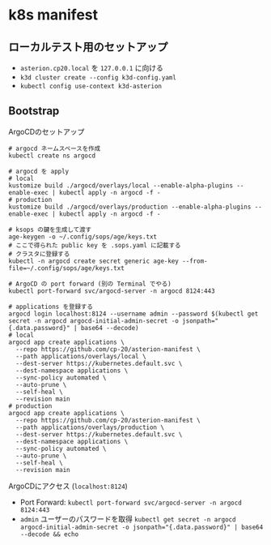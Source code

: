 # k8s manifest

## ローカルテスト用のセットアップ

- `asterion.cp20.local` を `127.0.0.1` に向ける
- `k3d cluster create --config k3d-config.yaml`
- `kubectl config use-context k3d-asterion`

## Bootstrap

ArgoCDのセットアップ

```
# argocd ネームスペースを作成
kubectl create ns argocd

# argocd を apply
# local
kustomize build ./argocd/overlays/local --enable-alpha-plugins --enable-exec | kubectl apply -n argocd -f -
# production
kustomize build ./argocd/overlays/production --enable-alpha-plugins --enable-exec | kubectl apply -n argocd -f -

# ksops の鍵を生成して渡す
age-keygen -o ~/.config/sops/age/keys.txt
# ここで得られた public key を .sops.yaml に記載する
# クラスタに登録する
kubectl -n argocd create secret generic age-key --from-file=~/.config/sops/age/keys.txt

# ArgoCD の port forward (別の Terminal でやる)
kubectl port-forward svc/argocd-server -n argocd 8124:443

# applications を登録する
argocd login localhost:8124 --username admin --password $(kubectl get secret -n argocd argocd-initial-admin-secret -o jsonpath="{.data.password}" | base64 --decode)
# local
argocd app create applications \
  --repo https://github.com/cp-20/asterion-manifest \
  --path applications/overlays/local \
  --dest-server https://kubernetes.default.svc \
  --dest-namespace applications \
  --sync-policy automated \
  --auto-prune \
  --self-heal \
  --revision main
# production
argocd app create applications \
  --repo https://github.com/cp-20/asterion-manifest \
  --path applications/overlays/production \
  --dest-server https://kubernetes.default.svc \
  --dest-namespace applications \
  --sync-policy automated \
  --auto-prune \
  --self-heal \
  --revision main
```

ArgoCDにアクセス (`localhost:8124`)

- Port Forward: `kubectl port-forward svc/argocd-server -n argocd 8124:443`
- `admin` ユーザーのパスワードを取得 `kubectl get secret -n argocd argocd-initial-admin-secret -o jsonpath="{.data.password}" | base64 --decode && echo`
